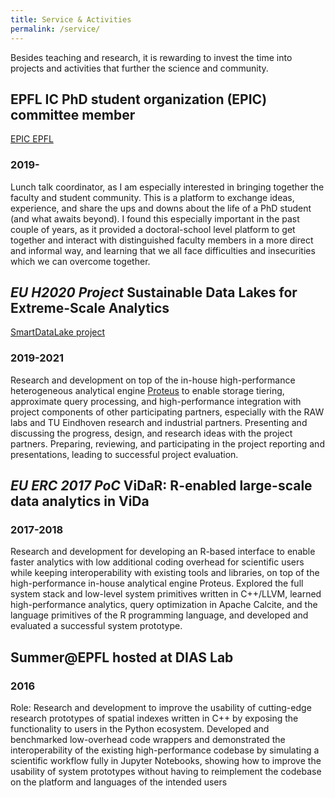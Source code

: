 ```yaml
---
title: Service & Activities
permalink: /service/
---
```


Besides teaching and research, it is rewarding to invest the time into projects and activities that further the science and community. 

## EPFL IC PhD student organization (EPIC) committee member
[EPIC EPFL](epic.epfl.ch)
### 2019-
Lunch talk coordinator, as I am especially interested in bringing together the faculty and student community. This is a platform to exchange ideas, experience, and share the ups and downs about the life of a PhD student (and what awaits beyond). I found this especially important in the past couple of years, as it provided a doctoral-school level platform to get together and interact with distinguished faculty members in a more direct and informal way, and learning that we all face difficulties and insecurities which we can overcome together.

## *EU H2020 Project* Sustainable Data Lakes for Extreme-Scale Analytics
[SmartDataLake project](www.smartdatalake.eu)
### 2019-2021
Research and development on top of the in-house high-performance heterogeneous analytical
engine [Proteus](www.proteusdb.com) to enable storage tiering, approximate query processing, and high-performance integration with project components of other participating partners, especially with the RAW labs and TU Eindhoven research and industrial partners. Presenting and discussing the progress, design, and research ideas with the project partners. Preparing, reviewing, and participating in the project reporting and presentations, leading to successful project evaluation.

## *EU ERC 2017 PoC* ViDaR: R-enabled large-scale data analytics in ViDa
### 2017-2018
Research and development for developing an R-based interface to enable faster analytics with
low additional coding overhead for scientific users while keeping interoperability with existing tools and libraries, on top of the high-performance in-house analytical engine Proteus. Explored the full system stack and low-level system primitives written in C++/LLVM, learned high-performance analytics, query optimization in Apache Calcite, and the language primitives of the R programming language, and developed and evaluated a successful system prototype.

## Summer@EPFL hosted at DIAS Lab
### 2016
Role: Research and development to improve the usability of cutting-edge research prototypes of spatial indexes written in C++ by exposing the functionality to users in the Python ecosystem. Developed and benchmarked low-overhead code wrappers and demonstrated the interoperability of the existing high-performance codebase by simulating a scientific workflow fully in Jupyter Notebooks, showing how to improve the usability of system prototypes without having to reimplement the codebase on the platform and languages of the intended users
